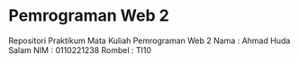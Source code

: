 # Pemrograman Web 2

Repositori Praktikum Mata Kuliah Pemrograman Web 2
Nama : Ahmad Huda Salam
NIM : 0110221238
Rombel : TI10